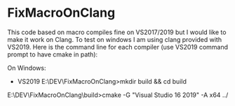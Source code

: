 # FixMacroOnClang

This code based on macro compiles fine on VS2017/2019 but I would like to make it work on Clang.
To test on windows I am using clang provided with VS2019.
Here is the command line for each compiler (use VS2019 command prompt to have cmake in path):

On Windows:

* VS2019
E:\DEV\FixMacroOnClang>mkdir build && cd build

E:\DEV\FixMacroOnClang\build>cmake -G "Visual Studio 16 2019" -A x64 ../



